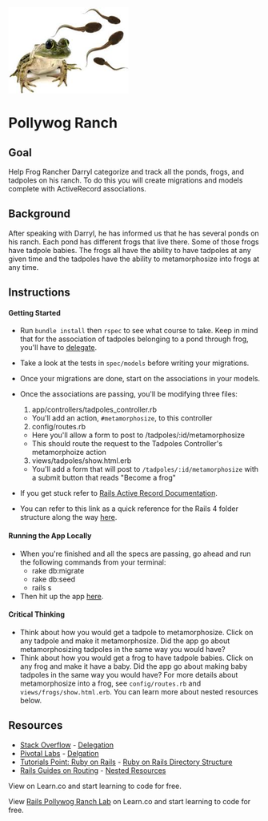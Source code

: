 
![tadpoles and frogs](/app/assets/images/intro-image.jpeg)

# Pollywog Ranch

## Goal

Help Frog Rancher Darryl categorize and track all the ponds, frogs, and tadpoles on his ranch. To do this you will create migrations and models complete with ActiveRecord associations.

## Background 

After speaking with Darryl, he has informed us that he has several ponds on his ranch. Each pond has different frogs that live there. Some of those frogs have tadpole babies. The frogs all have the ability to have tadpoles at any given time and the tadpoles have the ability to metamorphosize into frogs at any time. 

## Instructions

#### Getting Started
* Run `bundle install` then `rspec` to see what course to take. Keep in mind that for the association of tadpoles belonging to a pond through frog, you'll have to [delegate](http://stackoverflow.com/a/11457714).
* Take a look at the tests in `spec/models` before writing your migrations. 
* Once your migrations are done, start on the associations in your models.
* Once the associations are passing, you'll be modifying three files:
  
  1. app/controllers/tadpoles_controller.rb
    * You'll add an action, `#metamorphosize`, to this controller
  2. config/routes.rb 
    * Here you'll allow a form to post to /tadpoles/:id/metamorphosize
    * This should route the request to the Tadpoles Controller's metamorphoize action
  3. views/tadpoles/show.html.erb
    * You'll add a form that will post to `/tadpoles/:id/metamorphosize` with a submit button that reads "Become a frog"

* If you get stuck refer to [Rails Active Record Documentation](http://guides.rubyonrails.org/active_record_basics.html).
* You can refer to this link as a quick reference for the Rails 4 folder structure along the way [here](http://www.tutorialspoint.com/ruby-on-rails/rails-directory-structure.htm).

#### Running the App Locally
* When you're finished and all the specs are passing, go ahead and run the following commands from your terminal:
  * rake db:migrate
  * rake db:seed
  * rails s
* Then hit up the app [here](http://localhost:3000/).

#### Critical Thinking

* Think about how you would get a tadpole to metamorphosize. Click on any tadpole and make it metamorphosize. Did the app go about metamorphosizing tadpoles in the same way you would have?
* Think about how you would get a frog to have tadpole babies. Click on any frog and make it have a baby. Did the app go about making baby tadpoles in the same way you would have? For more details about metamorphosize into a frog, see `config/routes.rb` and `views/frogs/show.html.erb`. You can learn more about nested resources below.

## Resources
* [Stack Overflow](http://stackoverflow.com/) - [Delegation](http://stackoverflow.com/a/11457714)
* [Pivotal Labs](http://pivotallabs.com/) - [Delgation](http://pivotallabs.com/rails-delegates-are-even-more-useful-than-i-knew/)
* [Tutorials Point: Ruby on Rails](http://www.tutorialspoint.com/ruby-on-rails/) - [Ruby on Rails Directory Structure](http://www.tutorialspoint.com/ruby-on-rails/rails-directory-structure.htm)
* [Rails Guides on Routing](http://guides.rubyonrails.org/routing.html) - [Nested Resources](http://guides.rubyonrails.org/routing.html#nested-resources)

<p data-visibility='hidden'>View <a href='https://learn.co/lessons/rails-pollywog-ranch' title=''></a> on Learn.co and start learning to code for free.</p>

<p data-visibility='hidden'>View <a href='https://learn.co/lessons/rails-pollywog-ranch'>Rails Pollywog Ranch Lab</a> on Learn.co and start learning to code for free.</p>
